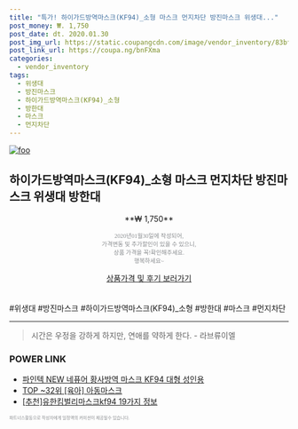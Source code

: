 ```yaml
--- 
title: "특가! 하이가드방역마스크(KF94)_소형 마스크 먼지차단 방진마스크 위생대..." 
post_money: ₩. 1,750 
post_date: dt. 2020.01.30 
post_img_url: https://static.coupangcdn.com/image/vendor_inventory/83bf/1c93f202cb76e6b02ca023d12d9e8646b4fa22911dfc3d79f46ef82f8201.jpg 
post_link_url: https://coupa.ng/bnFXma 
categories: 
  - vendor_inventory 
tags: 
  - 위생대 
  - 방진마스크 
  - 하이가드방역마스크(KF94)_소형 
  - 방한대 
  - 마스크 
  - 먼지차단 
--- 
```

[![foo](https://static.coupangcdn.com/image/vendor_inventory/83bf/1c93f202cb76e6b02ca023d12d9e8646b4fa22911dfc3d79f46ef82f8201.jpg)](https://coupa.ng/bnFXma) 

## 하이가드방역마스크(KF94)_소형 마스크 먼지차단 방진마스크 위생대 방한대 
<p style="text-align: center;">**₩ 1,750**</p> 
<p style="text-align: center;"><span style="color: #898c8f; font-family: Georgia,Times,serif; font-size: 0.75em;">2020년01월30일에 작성되어, <br>가격변동 및 추가할인이 있을 수 있으니,<br> 상품 가격을 꼭!확인해주세요.<br>행복하세요~</span> 
</p>	 
<div markdown="0" style="text-align: center;"><a href="https://coupa.ng/bnFXma" class="btn btn--success">상품가격 및 후기 보러가기</a></div> 
<br><br> 
  #위생대 #방진마스크 #하이가드방역마스크(KF94)_소형 #방한대 #마스크 #먼지차단 
<hr> 

> 시간은 우정을 강하게 하지만, 연애를 약하게 한다. - 라브류이엘 


### POWER LINK

* <a href="https://blog.naver.com/santokki14/221786576340" target="_blank">파인텍 NEW 네퓨어 황사방역 마스크 KF94 대형 성인용</a>
* <a href="https://blog.naver.com/an0733/221788678375" target="_blank"> TOP ~32위 [육아] 아동마스크</a>
* <a href="https://blog.naver.com/fasyy4321/221790030215" target="_blank">[추천]유한킴벌리마스크kf94 19가지 정보</a>

<span style="color: #898c8f; font-family: Georgia,Times,serif; font-size: 0.55em;">파트너스활동으로 작성자에게 일정액의 커미션이 제공될수 있습니다.</span> 
